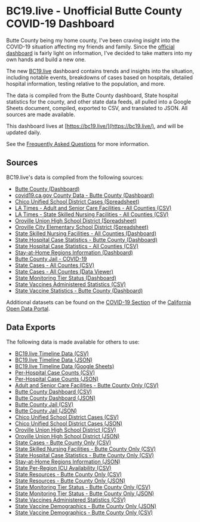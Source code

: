 BC19.live - Unofficial Butte County COVID-19 Dashboard
======================================================

Butte County being my home county, I've been craving insight into the COVID-19
situation affecting my friends and family. Since the [official
dashboard](https://infogram.com/1pe66wmyjnmvkrhm66x9362kp3al60r57ex) is fairly
light on information, I've decided to take matters into my own hands and build
a new one.

The new [BC19.live](https://bc19.live) dashboard contains trends and insights
into the situation, including notable events, breakdowns of cases based on
hospitals, detailed hospital information, testing relative to the population,
and more.

The data is compiled from the Butte County dashboard, State hospital statistics
for the county, and other state data feeds, all pulled into a Google Sheets
document, compiled, exported to CSV, and translated to JSON. All sources are
made available.

This dashboard lives at [https://bc19.live/](https://bc19.live/), and will be
updated daily.

See the [Frequently Asked Questions](https://www.notion.so/Frequently-Asked-Questions-98c9989c090c41a88f767830af845462)
for more information.


Sources
-------

BC19.live's data is compiled from the following sources:

* [Butte County (Dashboard)](https://infogram.com/1pe66wmyjnmvkrhm66x9362kp3al60r57ex)
* [covid19.ca.gov County Data - Butte County (Dashboard)](https://public.tableau.com/profile/ca.open.data#!/vizhome/COVID-19CountyProfile3/CountyLevelCombined?County=Butte)
* [Chico Unified School District Cases (Spreadsheet)](https://docs.google.com/spreadsheets/u/0/d/e/2PACX-1vSPLYKyOXjJQbvrnZtU9Op0uMoH84EKYP7pEp1ANCAw3yWg3LswQs5wfOSKFt5AukxPymzZ9QczlMDh/pubhtml?headers=true&gid=2096611352#)
* [LA Times - Adult and Senior Care Facilities - All Counties (CSV)](https://raw.githubusercontent.com/datadesk/california-coronavirus-data/master/cdph-adult-and-senior-care-facilities.csv)
* [LA Times - State Skilled Nursing Facilities - All Counties (CSV)](https://raw.githubusercontent.com/datadesk/california-coronavirus-data/master/cdph-skilled-nursing-facilities.csv)
* [Oroville Union High School District (Spreadsheet)](https://docs.google.com/spreadsheets/d/1uOghJGc0QCroA8e2xCaHIEYT-STgJtCgGpetVm6Tny0/edit#gid=0)
* [Oroville City Elementary School District (Spreadsheet)](https://www.ocesd.net/o/ocesd/page/covid-community-information)
* [State Skilled Nursing Facilities - All Counties (Dashboard)](https://www.cdph.ca.gov/Programs/CID/DCDC/Pages/COVID-19/SNFsCOVID_19.aspx)
* [State Hospital Case Statistics - Butte County (Dashboard)](https://public.tableau.com/views/COVID-19HospitalsDashboard/Hospitals?:embed=y&:showVizHome=no&COUNTY=Butte)
* [State Hospital Case Statistics - All Counties (CSV)](https://data.chhs.ca.gov/dataset/6882c390-b2d7-4b9a-aefa-2068cee63e47/resource/6cd8d424-dfaa-4bdd-9410-a3d656e1176e/download/covid19data.csv)
* [Stay-at-Home Regions Information (Dashboard)](https://public.tableau.com/profile/ca.open.data#!/vizhome/COVID-19Planforreducingcovid-19wregionsmap/regionalmap)
* [Butte County Jail - COVID-19](https://www.buttecounty.net/sheriffcoroner/Covid-19)
* [State Cases - All Countes (CSV)](https://data.ca.gov/dataset/590188d5-8545-4c93-a9a0-e230f0db7290/resource/926fd08f-cc91-4828-af38-bd45de97f8c3/download/statewide_cases.csv)
* [State Cases - All Countes (Data Viewer)](https://data.ca.gov/dataset/covid-19-cases/resource/926fd08f-cc91-4828-af38-bd45de97f8c3)
* [State Monitoring Tier Status (Dashboard)](https://covid19.ca.gov/safer-economy/#reopening-data)
* [State Vaccines Administered Statistics (CSV)](https://data.chhs.ca.gov/dataset/e283ee5a-cf18-4f20-a92c-ee94a2866ccd/resource/130d7ba2-b6eb-438d-a412-741bde207e1c/download/covid19vaccinesbycounty.csv)
* [State Vaccine Statistics - Butte County (Dashboard)](https://covid19.ca.gov/vaccines/)

Additional datasets can be found on the [COVID-19
Section](https://data.ca.gov/group/covid-19) of the [California Open Data
Portal](https://data.ca.gov).


Data Exports
------------

The following data is made available for others to use:

* [BC19.live Timeline Data (CSV)](https://bc19.live/data/csv/timeline.csv)
* [BC19.live Timeline Data (JSON)](https://bc19.live/data/json/timeline.json)
* [BC19.live Timeline Data (Google Sheets)](https://docs.google.com/spreadsheets/d/1cDD-vcOT6mZIgv4S3yflAyqUx9w-BbQ_vv9_bkk00lg/edit?usp=sharing)
* [Per-Hospital Case Counts (CSV)](https://bc19.live/data/csv/hospital-cases.csv)
* [Per-Hospital Case Counts (JSON)](https://bc19.live/data/json/hospital-cases.json)
* [Adult and Senior Care Facilities - Butte County Only (CSV)](https://bc19.live/data/csv/adult-and-senior-care.csv)
* [Butte County Dashboard (CSV)](https://bc19.live/data/csv/butte-dashboard-v4.csv)
* [Butte County Dashboard (JSON)](https://bc19.live/data/json/butte-dashboard.json)
* [Butte County Jail (CSV)](https://bc19.live/data/csv/butte-county-jail.csv)
* [Butte County Jail (JSON)](https://bc19.live/data/csv/butte-county-jail.json)
* [Chico Unified School District Cases (CSV)](https://bc19.live/data/csv/cusd.csv)
* [Chico Unified School District Cases (JSON)](https://bc19.live/data/json/cusd.json)
* [Oroville Union High School District (CSV)](https://bc19.live/data/csv/oroville-union-high-school-district.csv)
* [Oroville Union High School District (JSON)](https://bc19.live/data/json/oroville-union-high-school-district.json)
* [State Cases - Butte County Only (CSV)](https://bc19.live/data/csv/state-cases.csv)
* [State Skilled Nursing Facilities - Butte County Only (CSV)](https://bc19.live/data/csv/skilled-nursing-facilities-v3.csv)
* [State Hospital Case Statistics - Butte County Only (CSV)](https://bc19.live/data/csv/state-hospitals-v3.csv)
* [Stay-at-Home Regions Information (JSON)](https://bc19.live/data/json/stay-at-home.json)
* [State Per-Region ICU Availability (CSV)](https://bc19.live/data/csv/state-region-icu-pct.csv)
* [State Resources - Butte County Only (CSV)](https://bc19.live/data/csv/state-resources.csv)
* [State Resources - Butte County Only (JSON)](https://bc19.live/data/json/state-resources.json)
* [State Monitoring Tier Status - Butte County Only (CSV)](https://bc19.live/data/csv/state-tiers-v2.csv)
* [State Monitoring Tier Status - Butte County Only (JSON)](https://bc19.live/data/json/state-tiers.json)
* [State Vaccines Administered Statistics (CSV)](https://bc19.live/data/csv/chhs-vaccinations-administered.csv)
* [State Vaccine Demographics - Butte County Only (JSON)](https://bc19.live/data/json/vaccination-demographics.json)
* [State Vaccine Demographics - Butte County Only (CSV)](https://bc19.live/data/json/vaccination-demographics-v2.csv)
